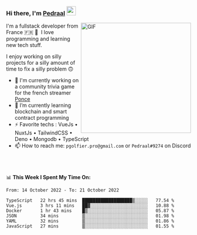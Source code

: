 ### Hi there, I'm <a href="https://pedraal.dev" target="_blank">Pedraal</a> <img src="https://media.giphy.com/media/hvRJCLFzcasrR4ia7z/giphy.gif" width="25px">
<img align="right" alt="GIF" src="https://pedraal.dev/avatar.png" width="300" height="300" />

I'm a fullstack developer from France 🇫🇷 🥖 &nbsp;I love programming and learning new
tech stuff.

I enjoy working on silly projects for a silly amount of time to fix a silly problem 🙃

- 🔭  I'm currently working on a community trivia game for the french streamer <a href="https://twitch.tv/ponce" target="_blank">Ponce</a>
- 🌱 I’m currently learning blockchain and smart contract programming
- ⚡ Favorite techs : VueJs &bull; NuxtJs &bull; TailwindCSS &bull; Deno &bull; Mongodb &bull; TypeScript
- 📫 How to reach me: `pgolfier.pro@gmail.com` or `Pedraal#9274` on Discord

<br>
<br>

📊 **This Week I Spent My Time On:**
<!--START_SECTION:waka-->

```text
From: 14 October 2022 - To: 21 October 2022

TypeScript   22 hrs 45 mins  ███████████████████▒░░░░░   77.54 %
Vue.js       3 hrs 11 mins   ██▓░░░░░░░░░░░░░░░░░░░░░░   10.88 %
Docker       1 hr 43 mins    █▒░░░░░░░░░░░░░░░░░░░░░░░   05.87 %
JSON         34 mins         ▒░░░░░░░░░░░░░░░░░░░░░░░░   01.98 %
YAML         32 mins         ▒░░░░░░░░░░░░░░░░░░░░░░░░   01.86 %
JavaScript   27 mins         ▒░░░░░░░░░░░░░░░░░░░░░░░░   01.55 %
```

<!--END_SECTION:waka-->
